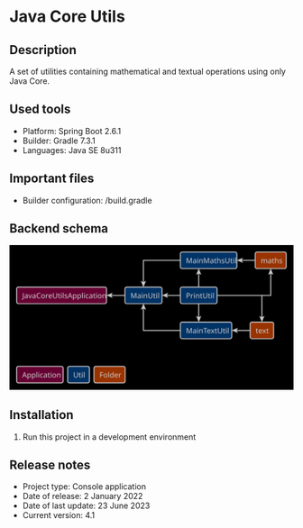 # Java Core Utils

## Description
A set of utilities containing mathematical and textual operations using only Java Core.

## Used tools
* Platform: Spring Boot 2.6.1
* Builder: Gradle 7.3.1
* Languages: Java SE 8u311

## Important files
* Builder configuration: /build.gradle

## Backend schema
![Relationships of elements](readme/back-schema.svg)

## Installation
1. Run this project in a development environment

## Release notes
* Project type: Console application
* Date of release: 2 January 2022
* Date of last update: 23 June 2023
* Current version: 4.1
